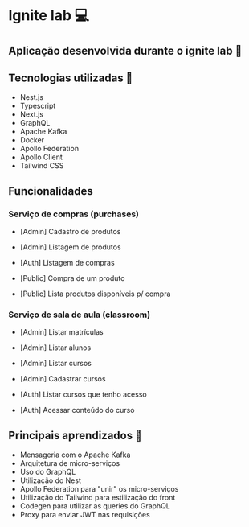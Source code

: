 # Ignite lab 💻

## Aplicação desenvolvida durante o ignite lab 🚀

## Tecnologias utilizadas 🔨
- Nest.js
- Typescript
- Next.js 
- GraphQL
- Apache Kafka
- Docker
- Apollo Federation
- Apollo Client
- Tailwind CSS

## Funcionalidades
### Serviço de compras (purchases)
- [Admin] Cadastro de produtos

- [Admin] Listagem de produtos

- [Auth] Listagem de compras

- [Public] Compra de um produto

- [Public] Lista produtos disponíveis p/ compra

### Serviço de sala de aula (classroom)
- [Admin] Listar matrículas

- [Admin] Listar alunos

- [Admin] Listar cursos

- [Admin] Cadastrar cursos

- [Auth] Listar cursos que tenho acesso

- [Auth] Acessar conteúdo do curso

## Principais aprendizados 📝
- Mensageria com o Apache Kafka
- Arquitetura de micro-serviços
- Uso do GraphQL
- Utilização do Nest
- Apollo Federation para "unir" os micro-serviços
- Utilização do Tailwind para estilização do front
- Codegen para utilizar as queries do GraphQL
- Proxy para enviar JWT nas requisições
